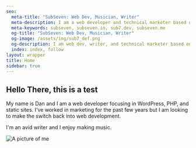 ```yaml
---
seo:
  meta-title: "SubSeven: Web Dev, Musician, Writer"
  meta-description: I am a web developer and technical marketer based out of the midwest.
  meta-keywords: subseven, subseven.io, sub7.dev, subseven.me
  og-title: "SubSeven: Web Dev, Musician, Writer"
  og-image: /assets/img/sub7_def.png
  og-description: I am web dev, writer, and technical marketer based out of the midwest.
  index: index, follow
layout: wrapper
title: Home
sidebar: true
---
```

<section markdown="1"> 

## Hello There, this is a test

My name is Dan and I am a web developer focusing in WordPress, PHP, and static sites. I've worked in marketing for the past few years but I am looking to make the switch back into web development.

I'm an avid writer and I enjoy making music. 

<img src="https://blue.subseven.io/assets/img/uploads/site/site_daniel.png" alt="A picture of me" class="img-fluid">

</section>
